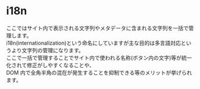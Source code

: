 # i18n

ここではサイト内で表示される文字列やメタデータに含まれる文字列を一括で管理します。</br>
i18n(internationalization)という命名にしていますが主な目的は多言語対応というより文字列の管理になります。</br>
ここで一括で管理することでサイト内で使われる名称(ボタン内の文字)等が統一化されて修正がしやすくなることや、</br>
DOM 内で全角半角の混在が発生することを抑制できる等のメリットが挙げられます。
